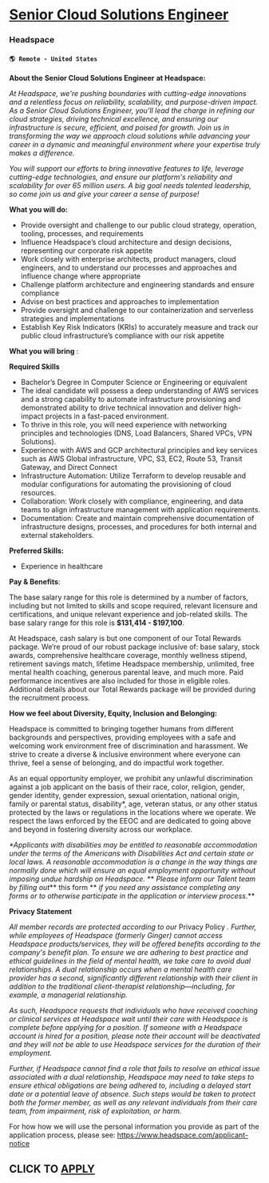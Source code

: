 # [Senior Cloud Solutions Engineer](https://www.remotewlb.com/apply/senior-cloud-solutions-engineer-115359)  
### Headspace  
#### `🌎 Remote - United States`  

**About the** **Senior Cloud Solutions Engineer** **at Headspace:**

_At Headspace, we're pushing boundaries with cutting-edge innovations and a relentless focus on reliability, scalability, and purpose-driven impact. As a Senior Cloud Solutions Engineer, you'll lead the charge in refining our cloud strategies, driving technical excellence, and ensuring our infrastructure is secure, efficient, and poised for growth. Join us in transforming the way we approach cloud solutions while advancing your career in a dynamic and meaningful environment where your expertise truly makes a difference._

_You will support our efforts to bring innovative features to life, leverage cutting-edge technologies, and ensure our platform's reliability and scalability for over 65 million users. A big goal needs talented leadership, so come join us and give your career a sense of purpose!_

**What you will do:**

  * Provide oversight and challenge to our public cloud strategy, operation, tooling, processes, and requirements 
  * Influence Headspace’s cloud architecture and design decisions, representing our corporate risk appetite 
  * Work closely with enterprise architects, product managers, cloud engineers, and to understand our processes and approaches and influence change where appropriate 
  * Challenge platform architecture and engineering standards and ensure compliance 
  * Advise on best practices and approaches to implementation 
  * Provide oversight and challenge to our containerization and serverless strategies and implementations 
  * Establish Key Risk Indicators (KRIs) to accurately measure and track our public cloud infrastructure’s compliance with our risk appetite 

**What you will bring** :

**Required Skills**

  * Bachelor’s Degree in Computer Science or Engineering or equivalent 
  * The ideal candidate will possess a deep understanding of AWS services and a strong capability to automate infrastructure provisioning and demonstrated ability to drive technical innovation and deliver high-impact projects in a fast-paced environment.
  * To thrive in this role, you will need experience with networking principles and technologies (DNS, Load Balancers, Shared VPCs, VPN Solutions).
  * Experience with AWS and GCP architectural principles and key services such as AWS Global infrastructure, VPC, S3, EC2, Route 53, Transit Gateway, and Direct Connect
  * Infrastructure Automation: Utilize Terraform to develop reusable and modular configurations for automating the provisioning of cloud resources.
  * Collaboration: Work closely with compliance, engineering, and data teams to align infrastructure management with application requirements.
  * Documentation: Create and maintain comprehensive documentation of infrastructure designs, processes, and procedures for both internal and external stakeholders.

**Preferred Skills:**

  * Experience in healthcare

  
  

**Pay & Benefits**:

The base salary range for this role is determined by a number of factors, including but not limited to skills and scope required, relevant licensure and certifications, and unique relevant experience and job-related skills. The base salary range for this role is **$131,414 - $197,100**.

At Headspace, cash salary is but one component of our Total Rewards package. We’re proud of our robust package inclusive of: base salary, stock awards, comprehensive healthcare coverage, monthly wellness stipend, retirement savings match, lifetime Headspace membership, unlimited, free mental health coaching, generous parental leave, and much more. Paid performance incentives are also included for those in eligible roles. Additional details about our Total Rewards package will be provided during the recruitment process.

**How we feel about Diversity, Equity, Inclusion and Belonging:**

Headspace is committed to bringing together humans from different backgrounds and perspectives, providing employees with a safe and welcoming work environment free of discrimination and harassment. We strive to create a diverse & inclusive environment where everyone can thrive, feel a sense of belonging, and do impactful work together.

As an equal opportunity employer, we prohibit any unlawful discrimination against a job applicant on the basis of their race, color, religion, gender, gender identity, gender expression, sexual orientation, national origin, family or parental status, disability*, age, veteran status, or any other status protected by the laws or regulations in the locations where we operate. We respect the laws enforced by the EEOC and are dedicated to going above and beyond in fostering diversity across our workplace.

_*Applicants with disabilities may be entitled to reasonable accommodation under the terms of the Americans with Disabilities Act and certain state or local laws. A reasonable accommodation is a change in the way things are normally done which will ensure an equal employment opportunity without imposing undue hardship on Headspace._ ** _Please inform our Talent team by filling out_** this form ** _if you need any assistance completing any forms or to otherwise participate in the application or interview process._**

  
  

**Privacy Statement**

_All member records are protected according to our_ Privacy Policy _. Further, while employees of Headspace (formerly Ginger) cannot access Headspace products/services, they will be offered benefits according to the company's benefit plan. To ensure we are adhering to best practice and ethical guidelines in the field of mental health, we take care to avoid dual relationships. A dual relationship occurs when a mental health care provider has a second, significantly different relationship with their client in addition to the traditional client-therapist relationship—including, for example, a managerial relationship._

_As such, Headspace requests that individuals who have received coaching or clinical services at Headspace wait until their care with Headspace is complete before applying for a position. If someone with a Headspace account is hired for a position, please note their account will be deactivated and they will not be able to use Headspace services for the duration of their employment._

_Further, if Headspace cannot find a role that fails to resolve an ethical issue associated with a dual relationship, Headspace may need to take steps to ensure ethical obligations are being adhered to, including a delayed start date or a potential leave of absence. Such steps would be taken to protect both the former member, as well as any relevant individuals from their care team, from impairment, risk of exploitation, or harm._

For how how we will use the personal information you provide as part of the application process, please see: https://www.headspace.com/applicant-notice

  
## CLICK TO [APPLY](https://www.remotewlb.com/apply/senior-cloud-solutions-engineer-115359)

